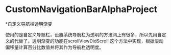 # CustomNavigationBarAlphaProject

*自定义导航栏透明渐变

使用的是自定义导航栏，设置系统导航栏为透明的方法网上有很多，所以先用自定义的代替了。透明渐变的功能在scrollViewDidScroll 这个方法中实现，根据滚动偏移量计算百分比数值并将其作为导航栏透明度。
